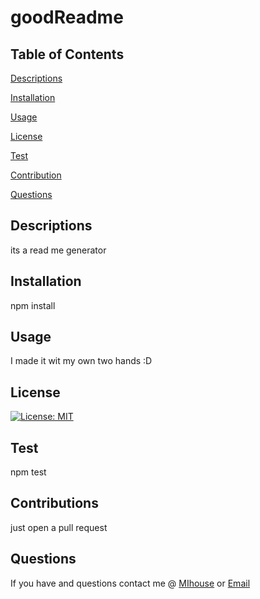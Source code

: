 
# goodReadme 
## Table of Contents 
[Descriptions](#Descriptions)

[Installation](#Installation)

[Usage](#Usage)

[License](#License)

[Test](#Test)

[Contribution](#Contribution)

[Questions](#Questions)

## Descriptions
its a read me generator
## Installation
npm install
## Usage
I made it wit my own two hands :D
## License
[![License: MIT](https://img.shields.io/badge/License-MIT-yellow.svg)](https://opensource.org/licenses/MIT)
## Test
npm test
## Contributions
just open a pull request 
## Questions 
If you have and questions contact me @ [MIhouse](https://github.com/MIllhouse36) or [Email](https://Millhousekevin@gmail.com)
